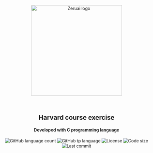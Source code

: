 <p align="center">
<br>
  <img  width="300px" alt="Zeruai logo" src="https://res.cloudinary.com/dxijjbby3/image/upload/v1665702410/Mario/mariofinalizado_vhhso8.png"/>
</p>
<br>
  <h2 align="center">
      Harvard course exercise
<br>
  </h2>
  <h4 align="center">Developed with C programming language</h4>
  <p align="center">
  <img alt="GitHub language count" src="https://img.shields.io/github/languages/count/vitorgiovane/zeruai-front-end?color=%2304D361">
  <img alt="GitHub tp language" src="https://img.shields.io/github/languages/top/vitorgiovane/zeruai-front-end">
  <img alt="License" src="https://img.shields.io/badge/license-MIT-%2304D361">
  <img alt="Code size" src="https://img.shields.io/github/languages/code-size/vitorgiovane/zeruai-front-end">
  <img alt="Last commit" src="https://img.shields.io/github/last-commit/vitorgiovane/zeruai-front-end">
</p>

<br>


